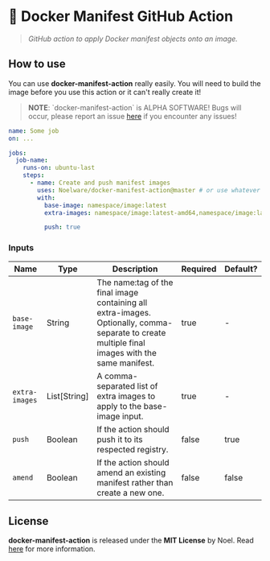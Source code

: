 # 🐳 Docker Manifest GitHub Action

> _GitHub action to apply Docker manifest objects onto an image._

## How to use

You can use **docker-manifest-action** really easily. You will need to build the image before you
use this action or it can't really create it!

> **NOTE**: \`docker-manifest-action\` is ALPHA SOFTWARE! Bugs will occur, please report an issue [here](https://github.com/Noelware/docker-manifest-action/issues) if you encounter any issues!

```yml
name: Some job
on: ...

jobs:
  job-name:
    runs-on: ubuntu-last
    steps:
      - name: Create and push manifest images
        uses: Noelware/docker-manifest-action@master # or use whatever version.
        with:
          base-image: namespace/image:latest
          extra-images: namespace/image:latest-amd64,namespace/image:latest-arm64,namespace/image:latest-armv7

          push: true
```

### Inputs

| Name           | Type         | Description                                                                                                                                     | Required | Default? |
| -------------- | ------------ | ----------------------------------------------------------------------------------------------------------------------------------------------- | -------- | -------- |
| `base-image`   | String       | The name:tag of the final image containing all extra-images. Optionally, comma-separate to create multiple final images with the same manifest. | true     | -        |
| `extra-images` | List[String] | A comma-separated list of extra images to apply to the base-image input.                                                                        | true     | -        |
| `push`         | Boolean      | If the action should push it to its respected registry.                                                                                         | false    | true     |
| `amend`        | Boolean      | If the action should amend an existing manifest rather than create a new one.                                                                   | false    | false    |

## License

**docker-manifest-action** is released under the **MIT License** by Noel. Read [here](/LICENSE) for more information.
